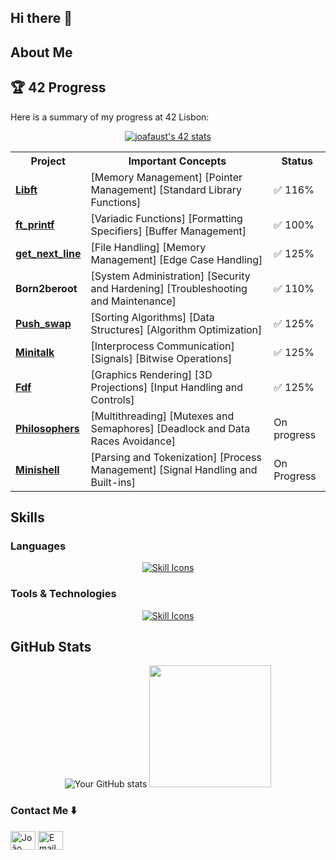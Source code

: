 ## Hi there 👋

## About Me

<!--
### 🔭 Current Projects
- **CRM Software:** Building a CRM for an insurance broker using **Python**, **Tailwind**, and **JavaScript**.
- **42 School Projects:** Improving my skills in C and C++ with projects like `Minishell`, `Minirt` and `Webserv`.
-->

## 🏆 42 Progress

Here is a summary of my progress at 42 Lisbon:

<div align="center">
  <a href="https://github.com/oakoudad/badge42"><img src="https://badge.mediaplus.ma/darkblue/joafaust?1337Badge=off&UM6P=off" alt="joafaust's 42 stats" /></a>
  </a>
</div>

<table align="center">
  <tr>
    <th>Project</th>
    <th>Important Concepts</th>
    <th>Status</th>
  </tr>
  <tr>
    <td><b><a href="https://github.com/Gomeskk/Libft">Libft</a></b></td>
    <td>[Memory Management] [Pointer Management] [Standard Library Functions]</td>
    <td>✅ 116%</td>
  </tr>
  <tr>
    <td><b><a href="https://github.com/Gomeskk/Printf">ft_printf</a></b></td>
    <td>[Variadic Functions] [Formatting Specifiers] [Buffer Management]</td>
    <td>✅ 100%</td>
  </tr>
  <tr>
    <td><b><a href="https://github.com/Gomeskk/get_next_line">get_next_line</a></b></td>
    <td>[File Handling] [Memory Management] [Edge Case Handling]</td>
    <td>✅ 125%</td>
  </tr>
  <tr>
    <td><b>Born2beroot</b></td>
    <td>[System Administration] [Security and Hardening] [Troubleshooting and Maintenance]</td>
    <td>✅ 110%</td>
  </tr>
  <tr>
    <td><b><a href="https://github.com/Gomeskk/Push_Swap">Push_swap</a></b></td>
    <td>[Sorting Algorithms] [Data Structures] [Algorithm Optimization]</td>
    <td>✅ 125%</td>
  </tr>
  <tr>
    <td><b><a href="https://github.com/Gomeskk/Minitalk">Minitalk</a></b></td>
    <td>[Interprocess Communication] [Signals] [Bitwise Operations]</td>
    <td>✅ 125%</td>
  </tr>
  <tr>
    <td><b><a href="https://github.com/Gomeskk/FDF">Fdf</a></b></td>
    <td>[Graphics Rendering] [3D Projections] [Input Handling and Controls]</td>
    <td>✅ 125%</td>
  </tr>
  <tr>
    <td><b><a href="https://github.com/Gomeskk">Philosophers</a></b></td>
    <td>[Multithreading] [Mutexes and Semaphores] [Deadlock and Data Races Avoidance]</td>
    <td>On progress</td>
  </tr>
  <tr>
    <td><b><a href="https://github.com/Gomeskk">Minishell</a></b></td>
    <td>[Parsing and Tokenization] [Process Management] [Signal Handling and Built-ins]</td>
    <td>On Progress</td>
  </tr>
</table>

## Skills

### Languages
<div align="center">
  <a href="https://skillicons.dev">
    <img src="https://skillicons.dev/icons?i=c,cpp,bash,python,nodejs,html,css" alt="Skill Icons" />
  </a>
</div>

### Tools & Technologies
<div align="center">
  <a href="https://skillicons.dev">
    <img src="https://skillicons.dev/icons?i=linux,vscode,vim,git,github" alt="Skill Icons" />
  </a>
</div>

## GitHub Stats
<div align="center">
  <img src="https://github-readme-stats.vercel.app/api?username=Gomeskk&show_icons=true&theme=algolia" alt="Your GitHub stats">
  <img height="195em" src="https://github-readme-stats.vercel.app/api/top-langs/?username=Gomeskk&layout=compact&langs_count=8&theme=algolia"/>
</div>
<!--
<div align="center">
  <a href="https://git.io/streak-stats">
    <img src="https://streak-stats.demolab.com/?user=Gomeskk&theme=algolia" alt="GitHub Streak">
  </a>
</div>
-->


<!--
## Collaboration
I’m open to working on collaborative projects etc need to work here
-->

### Contact Me ⬇️
<p align="left">
  <a href="https://www.linkedin.com/in/joão-gomes-291b60253/" target="blank"><img align="center" src="https://raw.githubusercontent.com/rahuldkjain/github-profile-readme-generator/master/src/images/icons/Social/linked-in-alt.svg" alt="João Gomes" height="30" width="40" /></a>
  <a href="mailto:gomesj778@gmail.com">
    <img align="center" src="https://cdn.jsdelivr.net/npm/simple-icons@v9/icons/gmail.svg" alt="Email" height="30" width="40" />
  </a>
</p>

<!--
- **Email:** [gomesj778@gmail.com](mailto:gomesj778@gmail.com)
- **LinkedIn:** [www.linkedin.com/in/joão-gomes](https://www.linkedin.com/in/joão-gomes-291b60253/)
-->
